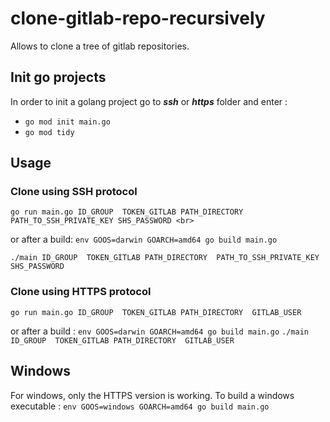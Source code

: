 
# clone-gitlab-repo-recursively
Allows to clone a tree of gitlab repositories. 

## Init go projects
In order to init a golang project go to ***ssh*** or ***https*** folder and enter : <br>
- `go mod init main.go` 
- `go mod tidy`

## Usage

### Clone using SSH protocol

    go run main.go ID_GROUP  TOKEN_GITLAB PATH_DIRECTORY  PATH_TO_SSH_PRIVATE_KEY SHS_PASSWORD <br>

or after a build: `env GOOS=darwin GOARCH=amd64 go build main.go` 

    ./main ID_GROUP  TOKEN_GITLAB PATH_DIRECTORY  PATH_TO_SSH_PRIVATE_KEY SHS_PASSWORD

### Clone using HTTPS protocol

    go run main.go ID_GROUP  TOKEN_GITLAB PATH_DIRECTORY  GITLAB_USER

or after a build : `env GOOS=darwin GOARCH=amd64 go build main.go` 
`./main ID_GROUP  TOKEN_GITLAB PATH_DIRECTORY  GITLAB_USER`


## Windows
For windows, only the HTTPS version is working.
To build a windows executable : `env GOOS=windows GOARCH=amd64 go build main.go` 


